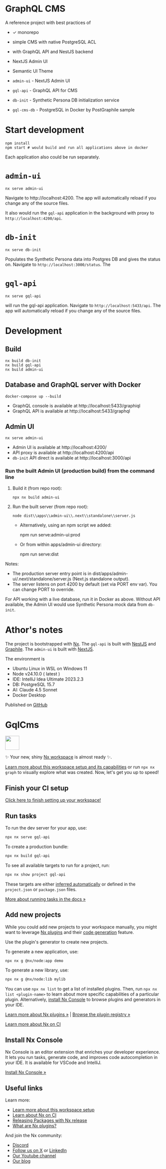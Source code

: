 # GraphQL CMS
A reference project with best practices of
* ✓ monorepo 
* simple CMS with native PostgreSQL ACL
* with GraphQL API and NestJS backend
* NextJS Admin UI
* Semantic UI Theme


* `admin-ui` - NextJS Admin UI
* `gql-api` - GraphQL API for CMS
* `db-init` - Synthetic Persona DB initialization service
* `gql-cms-db` - PostgreSQL in Docker by PostGraphile sample

# Start development
    npm install
    npm start # would build and run all applications above in docker

Each application also could be run separately.

# `admin-ui`
    nx serve admin-ui

Navigate to http://localhost:4200. The app will automatically reload if you change any of the source files.

It also would run the `gql-api` application in the background with proxy to `http://localhost:4200/api`.

# `db-init`
    nx serve db-init
Populates the Synthetic Persona data into Postgres DB and gives the status on.
Navigate to `http://localhost:3000/status`. The

# `gql-api`
    nx serve gql-api
will run the gql-api application. Navigate to `http://localhost:5433/api`. The app will automatically reload if you change any of the source files.

# Development
## Build
    nx build db-init
    nx build gql-api
    nx build admin-ui

## Database and GraphQL server with Docker
    docker-compose up --build

* GraphQL console is available at http://localhost:5433/graphiql
* GraphQL API is available at http://localhost:5433/graphql

## Admin UI
    nx serve admin-ui
* Admin UI is available at http://localhost:4200/
* API proxy is available at http://localhost:4200/api
* `db-init` API direct is available at http://localhost:3000/api 

### Run the built Admin UI (production build) from the command line
1. Build it (from repo root):

       npx nx build admin-ui

2. Run the built server (from repo root):

       node dist\\apps\\admin-ui\\.next\\standalone\\server.js

   - Alternatively, using an npm script we added:

       npm run serve:admin-ui:prod

   - Or from within apps/admin-ui directory:

       npm run serve:dist

Notes:
- The production server entry point is in dist/apps/admin-ui/.next/standalone/server.js (Next.js standalone output).
- The server listens on port 4200 by default (set via PORT env var). You can change PORT to override.

For API working with a live database, run it in Docker as above. Without API available, the Admin UI would use Synthetic Persona mock data from `db-init`.

# Athor's notes
The project is bootstrapped with [Nx](https://nx.dev). The `gql-api` is built with [NestJS](https://nestjs.com/) and [Graphile](https://www.graphile.org/). 
The `admin-ui` is built with [NextJS](https://nextjs.org/).

The environment is 
* Ubuntu Linux in WSL on Windows 11
* Node v24.10.0 ( latest )
* IDE: IntelliJ Idea Ultimate 2023.2.3
* DB: PostgreSQL 15.7
* AI: Claude 4.5 Sonnet
* Docker Desktop

Published on [GitHub](https://github.com/sashafirsov/gql-cms)

# GqlCms

<a alt="Nx logo" href="https://nx.dev" target="_blank" rel="noreferrer"><img src="https://raw.githubusercontent.com/nrwl/nx/master/images/nx-logo.png" width="45"></a>

✨ Your new, shiny [Nx workspace](https://nx.dev) is almost ready ✨.

[Learn more about this workspace setup and its capabilities](https://nx.dev/nx-api/node?utm_source=nx_project&amp;utm_medium=readme&amp;utm_campaign=nx_projects) or run `npx nx graph` to visually explore what was created. Now, let's get you up to speed!

## Finish your CI setup

[Click here to finish setting up your workspace!](https://cloud.nx.app/connect/GpAuhP12t7)


## Run tasks

To run the dev server for your app, use:

```sh
npx nx serve gql-api
```

To create a production bundle:

```sh
npx nx build gql-api
```

To see all available targets to run for a project, run:

```sh
npx nx show project gql-api
```

These targets are either [inferred automatically](https://nx.dev/concepts/inferred-tasks?utm_source=nx_project&utm_medium=readme&utm_campaign=nx_projects) or defined in the `project.json` or `package.json` files.

[More about running tasks in the docs &raquo;](https://nx.dev/features/run-tasks?utm_source=nx_project&utm_medium=readme&utm_campaign=nx_projects)

## Add new projects

While you could add new projects to your workspace manually, you might want to leverage [Nx plugins](https://nx.dev/concepts/nx-plugins?utm_source=nx_project&utm_medium=readme&utm_campaign=nx_projects) and their [code generation](https://nx.dev/features/generate-code?utm_source=nx_project&utm_medium=readme&utm_campaign=nx_projects) feature.

Use the plugin's generator to create new projects.

To generate a new application, use:

```sh
npx nx g @nx/node:app demo
```

To generate a new library, use:

```sh
npx nx g @nx/node:lib mylib
```

You can use `npx nx list` to get a list of installed plugins. Then, run `npx nx list <plugin-name>` to learn about more specific capabilities of a particular plugin. Alternatively, [install Nx Console](https://nx.dev/getting-started/editor-setup?utm_source=nx_project&utm_medium=readme&utm_campaign=nx_projects) to browse plugins and generators in your IDE.

[Learn more about Nx plugins &raquo;](https://nx.dev/concepts/nx-plugins?utm_source=nx_project&utm_medium=readme&utm_campaign=nx_projects) | [Browse the plugin registry &raquo;](https://nx.dev/plugin-registry?utm_source=nx_project&utm_medium=readme&utm_campaign=nx_projects)


[Learn more about Nx on CI](https://nx.dev/ci/intro/ci-with-nx#ready-get-started-with-your-provider?utm_source=nx_project&utm_medium=readme&utm_campaign=nx_projects)

## Install Nx Console

Nx Console is an editor extension that enriches your developer experience. It lets you run tasks, generate code, and improves code autocompletion in your IDE. It is available for VSCode and IntelliJ.

[Install Nx Console &raquo;](https://nx.dev/getting-started/editor-setup?utm_source=nx_project&utm_medium=readme&utm_campaign=nx_projects)

## Useful links

Learn more:

- [Learn more about this workspace setup](https://nx.dev/nx-api/node?utm_source=nx_project&amp;utm_medium=readme&amp;utm_campaign=nx_projects)
- [Learn about Nx on CI](https://nx.dev/ci/intro/ci-with-nx?utm_source=nx_project&utm_medium=readme&utm_campaign=nx_projects)
- [Releasing Packages with Nx release](https://nx.dev/features/manage-releases?utm_source=nx_project&utm_medium=readme&utm_campaign=nx_projects)
- [What are Nx plugins?](https://nx.dev/concepts/nx-plugins?utm_source=nx_project&utm_medium=readme&utm_campaign=nx_projects)

And join the Nx community:
- [Discord](https://go.nx.dev/community)
- [Follow us on X](https://twitter.com/nxdevtools) or [LinkedIn](https://www.linkedin.com/company/nrwl)
- [Our Youtube channel](https://www.youtube.com/@nxdevtools)
- [Our blog](https://nx.dev/blog?utm_source=nx_project&utm_medium=readme&utm_campaign=nx_projects)
